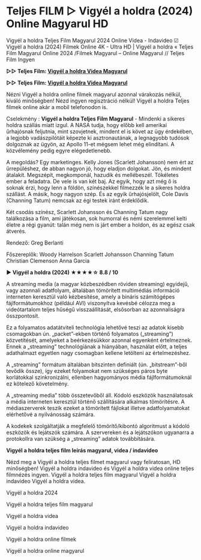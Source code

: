 # Teljes FILM ▷ Vigyél a holdra (2024) Online Magyarul HD

Vigyél a holdra Teljes Film Magyarul 2024 Online Videa - Indavideo ☑ Vigyél a holdra (2024) Filmek Online 4K - Ultra HD | Vigyél a holdra « Teljes Film Magyarul Online 2024 /Filmek Magyarul – Online Magyarul // Teljes Film Ingyen

**▷▷ Teljes Film: [Vigyél a holdra Videa Magyarul](https://popcorn-tv.online/hu/movie/956842/vigyel-a-holdra)**

**▷▷ Teljes Film: [Vigyél a holdra Videa Magyarul](https://popcorn-tv.online/hu/movie/956842/vigyel-a-holdra)**

Nézni Vigyél a holdra online filmek magyarul azonnal várakozás nélkül, kiváló minőségben! Nézd ingyen regisztráció nélkül! Vigyél a holdra Teljes filmek online akár a mobil telefonodon is.

Cselekmény : **Vigyél a holdra Teljes Film Magyarul** - Mindenki a sikeres holdra szállás miatt izgul. A NASA tudja, hogy előbb kell amerikai űrhajósnak feljutnia, mint szovjetnek, mindent el is követ az ügy érdekében, a legjobb vadászpilótáit képezte ki asztronautának, a legnagyobb tudósok dolgoznak az ügyön, az Apollo 11-et mégsem lehet még elindítani. A közvélemény pedig egyre elégedetlenebb.

A megoldás? Egy marketinges. Kelly Jones (Scarlett Johansson) nem ért az űrrepüléshez, de abban nagyon jó, hogy eladjon dolgokat. Jön, és mindent átalakít. Megszépít, megkomponál, hazudik és mellébeszél. Tökéletes ember a feladatra. De vele is van két baj. Az egyik, hogy azt még ő is soknak érzi, hogy lenn a földön, színészekkel filmezzék le a sikeres holdra szállást. A másik, hogy nagyon szép. És az egyik űrhajósjelölt, Cole Davis (Channing Tatum) nemcsak az égi testek iránt érdeklődik.

Két csodás színész, Scarlett Johansson és Channing Tatum nagy találkozása a film, ami játékosan, sok humorral és némi szerelemmel kelti életre a régi gyanút: talán még nem is járt ember a holdon, és az egész csak átverés.

Rendező: Greg Berlanti

Főszereplők: Woody Harrelson Scarlett Johansson Channing Tatum Christian Clemenson Anna Garcia

**▶️ Vigyél a holdra (2024) ★★★★☆ 8.8 / 10**

A streaming media (a magyar közbeszédben röviden streaming) egyidejű, vagy azonnali adatfolyam, általában tömörített multimédiás információ interneten keresztül való kézbesítése, amely a bináris számítógépes fájlformátumokhoz (például AVI) viszonyítva kevésbé célozza meg a videótartalom teljes hűségű visszaállítását, elsősorban az azonnaliságra összpontosít.

Ez a folyamatos adatátviteli technológia lehetővé teszi az adatok kisebb csomagokban ún. „packet”-ekben történő folyamatos („streaming”) közvetítését, amelyeket a beérkezésükkor azonnal egyenként értelmeznek. Ennek a „streaming” technológiának a hiányában, használat előtt, a teljes adathalmazt egyetlen nagy csomagban kellene letölteni az értelmezéshez.

A „streaming” formátum általában bitszinten definiált (ún. „bitstream”-ből tevődik össze), így ezeket folyamokat nem szükséges páros byte korlátokkal szinkronizálni, ellenben hagyományos média fájlformátumoknál ez kötelező követelmény.

A „streaming media” több összetevőből áll. Kódoló eszközök használatosak a média interneten keresztül történő szállítására alkalmas tömörítésre. A médiaszerverek teszik ezeket a tömörített fájlokat illetve adatfolyamatokat elérhetővé a nyilvánosság számára.

A kodekek szolgáltatják a megfelelő tömörítő/kibontó algoritmust a kódoló eszközök és lejátszók számára. A szervereken és a lejátszókon ugyanarra a protokollra van szükség a „streaming” adatok továbbítására.

**Vigyél a holdra teljes film leírás magyarul, videa / indavideo**

Nézd meg a Vigyél a holdra teljes filmet magyarul vagy feliratosan, HD minőségben! Vigyél a holdra indavideo és Vigyél a holdra videa online teljes filmnézés ingyen. Vigyél a holdra teljes film magyarul Vigyél a holdra indavideo Vigyél a holdra videa.

Vigyél a holdra 2024

Vigyél a holdra teljes film magyarul

Vigyél a holdra videa

Vigyél a holdra indavideo

Vigyél a holdra online filmek

Vigyél a holdra online magyarul
